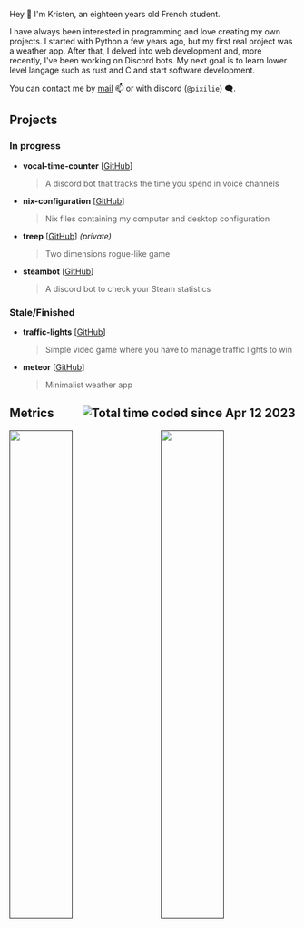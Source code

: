 Hey 👋 I'm Kristen, an eighteen years old French student.

I have always been interested in programming and love creating my own projects. I started with Python a few years ago, but my first real project was a weather app. After that, I delved into web development and, more recently, I've been working on Discord bots. My next goal is to learn lower level langage such as rust and C and start software development.

You can contact me by [mail](mailto:kristen.couty@gmail.com) 📫 or with discord (`@pixilie`) 🗨️.


## Projects

### In progress

-   **vocal-time-counter** [[GitHub](https://github.com/pixilie/vocal-time-counter/)]

    > A discord bot that tracks the time you spend in voice channels

-   **nix-configuration** [[GitHub](https://github.com/pixilie/nix-configuration/)]

    > Nix files containing my computer and desktop configuration
    
-   **treep** [[GitHub](https://github.com/mrnossiom/treep/)] _(private)_

    > Two dimensions rogue-like game

-   **steambot** [[GitHub](https://github.com/pixilie/steambot/)]

    > A discord bot to check your Steam statistics

### Stale/Finished

-   **traffic-lights** [[GitHub](https://github.com/pixilie/traffic-lights/)]

    > Simple video game where you have to manage traffic lights to win

-   **meteor** [[GitHub](https://github.com/pixilie/meteor/)]

    > Minimalist weather app


## Metrics  <img src="https://wakatime.com/badge/user/0ebf63dd-06b9-44c5-9f1f-54c54f263777.svg" alt="Total time coded since Apr 12 2023" align="right"/>

<a href=""> <img align="left" width="47%" src="https://github-readme-stats.vercel.app/api?username=pixilie&theme=tokyonight&hide_border=false&include_all_commits=true&count_private=true"/> </a>
<a href=""> <img align="right" width="47%" src="https://github-readme-stats.vercel.app/api/wakatime?username=pixilie&layout=compact&langs_count=10&theme=tokyonight&custom_title=Time%20by%20language"/> </a>

